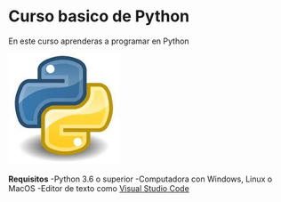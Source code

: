# Curso basico de Python

En este curso aprenderas a programar en Python

![](Imagenes\logo-python.jpg)


**Requisitos**
-Python 3.6 o superior
-Computadora con Windows, Linux o MacOS
-Editor de texto como [Visual Studio Code](https://code.visualstudio.com/)


